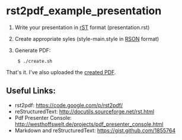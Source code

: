 rst2pdf_example_presentation
============================

1. Write your presentation in [rST](http://docutils.sourceforge.net/rst.html) format (presentation.rst)
2. Create appropriate syles (style-main.style in [RSON](http://code.google.com/p/rson/) format)
3. Generate PDF:

        $ ./create.sh


That's it. I've also uploaded the [created PDF](http://akrabat.com/stuff/rst2pdf_example_presentation.pdf).


Useful Links:
-------------

* rst2pdf: https://code.google.com/p/rst2pdf/
* reStructuredText: http://docutils.sourceforge.net/rst.html
* Pdf Presenter Console: http://westhoffswelt.de/projects/pdf_presenter_console.html
* Markdown and reStructuredText: https://gist.github.com/1855764
